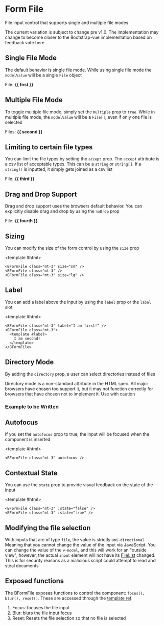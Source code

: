 # Form File

<PageHeader>

File input control that supports single and multiple file modes

</PageHeader>

<BAlert :model-value="true" variant="danger">
The current variation is subject to change pre v1.0. The implementation may change to become closer to the Bootstrap-vue implementation based on feedback <BLink target="_blank" href="https://github.com/bootstrap-vue-next/bootstrap-vue-next/discussions/1213" rel="noopener">vote here</BLink>
</BAlert>

## Single File Mode

The default behavior is single file mode. While using single file mode the `modelValue` will be a single `File` object

<HighlightCard>
  <BFormFile v-model="first" label="Hello!" />
  <div class="mt-3">
    File: <strong>{{ first }}</strong>
  </div>
  <template #html>

```vue
<template>
  <BFormFile v-model="file" label="Hello!" />
  <div class="mt-3">
    Files: <strong>{{ file }}</strong>
  </div>
</template>

<script setup lang="ts">
const file = ref<null | File>(null)
</script>
```

  </template>
</HighlightCard>

## Multiple File Mode

To toggle multiple file mode, simply set the `multiple` prop to `true`. While in multiple file mode, the `modelValue` will be a `File[]`, even if only one file is selected

<HighlightCard>
  <BFormFile v-model="second" multiple />
  <div class="mt-3">
    Files: <strong>{{ second }}</strong>
  </div>
  <template #html>

```vue
<template>
  <BFormFile v-model="files" multiple />
  <div class="mt-3">
    Files: <strong>{{ files }}</strong>
  </div>
</template>

<script setup lang="ts">
const files = ref<null | File[]>(null)
</script>
```

  </template>
</HighlightCard>

## Limiting to certain file types

You can limit the file types by setting the `accept` prop. The `accept` attribute is a csv list of acceptable types. This can be a `string` or `string[]`. If a `string[]` is inputted, it simply gets joined as a csv list

<HighlightCard>
  <BFormFile v-model="third" accept="image/*" />
  <div class="mt-3">
    File: <strong>{{ third }}</strong>
  </div>
  <template #html>

```vue
<template>
  <BFormFile v-model="file" accept="image/*" />
  <div class="mt-3">
    Files: <strong>{{ file }}</strong>
  </div>
</template>

<script setup lang="ts">
const file = ref<null | File>(null)
</script>
```

  </template>
</HighlightCard>

## Drag and Drop Support

Drag and drop support uses the browsers default behavior. You can explicitly disable drag and drop by using the `noDrop` prop

<HighlightCard>
  <BFormFile v-model="fourth" no-drop />
  <div class="mt-3">
    File: <strong>{{ fourth }}</strong>
  </div>
  <template #html>

```vue
<template>
  <BFormFile v-model="file" no-drop />
  <div class="mt-3">
    Files: <strong>{{ file }}</strong>
  </div>
</template>

<script setup lang="ts">
const file = ref<null | File>(null)
</script>
```

  </template>
</HighlightCard>

## Sizing

You can modify the size of the form control by using the `size` prop

<HighlightCard>
  <BFormFile class="mt-3" size="sm" />
  <BFormFile class="mt-3" />
  <BFormFile class="mt-3" size="lg" />

<template #html>

```vue-html
<BFormFile class="mt-3" size="sm" />
<BFormFile class="mt-3" />
<BFormFile class="mt-3" size="lg" />
```

  </template>
</HighlightCard>

## Label

You can add a label above the input by using the `label` prop or the `label` slot

<HighlightCard>
  <BFormFile label="I am first!" />
  <BFormFile>
    <template #label>
      I am second!
    </template>
  </BFormFile>

<template #html>

```vue-html
<BFormFile class="mt-3" label="I am first!" />
<BFormFile class="mt-3">
  <template #label>
    I am second!
  </template>
</BFormFile>
```

  </template>
</HighlightCard>

## Directory Mode

By adding the `directory` prop, a user can select directories instead of files

<BAlert variant="danger" :model-value="true">
  Directory mode is a non-standard attribute in the HTML spec. All major browsers have chosen too support it, but it may not function correctly for browsers that have chosen not to implement it. Use with caution
</BAlert>

### Example to be Written

## Autofocus

If you set the `autofocus` prop to true, the input will be focused when the component is inserted

<HighlightCard>
  <BFormFile class="mt-3" autofocus />

<template #html>

```vue-html
<BFormFile class="mt-3" autofocus />
```

  </template>
</HighlightCard>

## Contextual State

You can use the `state` prop to provide visual feedback on the state of the input

<HighlightCard>
  <BFormFile class="mt-3" :state="false" />
  <BFormFile class="mt-3" :state="true" />

<template #html>

```vue-html
<BFormFile class="mt-3" :state="false" />
<BFormFile class="mt-3" :state="true" />
```

  </template>
</HighlightCard>

## Modifying the file selection

With inputs that are of type `file`, the value is strictly `uni-directional`. Meaning that you cannot change the value of the input via JavaScript. You can change the value of the `v-model`, and this will work for an "outside view", however, the actual `input` element will not have its [FileList](https://developer.mozilla.org/en-US/docs/Web/API/FileList) changed. This is for security reasons as a malicious script could attempt to read and steal documents

## Exposed functions

The BFormFile exposes functions to control the component: `focus(), blur(), reset()`. These are accessed through the [template ref](https://vuejs.org/guide/essentials/template-refs.html#template-refs).

1. Focus: focuses the file input
2. Blur: blurs the file input focus
3. Reset: Resets the file selection so that no file is selected

<ComponentReference :data="data" />

<script setup lang="ts">
import {data} from '../../data/components/formFile.data'
import ComponentReference from '../../components/ComponentReference.vue'
import HighlightCard from '../../components/HighlightCard.vue'
import {ref} from 'vue'

const first = ref(null)
const second = ref(null)
const third = ref(null)
const fourth = ref(null)
</script>
